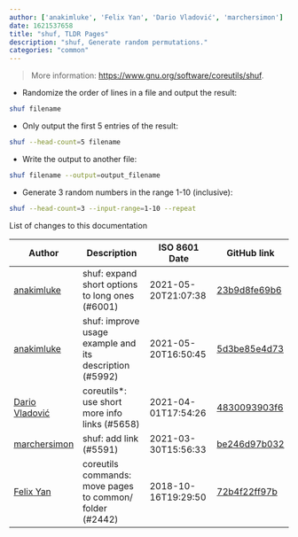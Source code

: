 ```yaml
---
author: ['anakimluke', 'Felix Yan', 'Dario Vladović', 'marchersimon']
date: 1621537658
title: "shuf, TLDR Pages"
description: "shuf, Generate random permutations."
categories: "common"
---
```

> More information: <https://www.gnu.org/software/coreutils/shuf>.

- Randomize the order of lines in a file and output the result:

```bash
shuf filename
```

- Only output the first 5 entries of the result:

```bash
shuf --head-count=5 filename
```

- Write the output to another file:

```bash
shuf filename --output=output_filename
```

- Generate 3 random numbers in the range 1-10 (inclusive):

```bash
shuf --head-count=3 --input-range=1-10 --repeat
```
List of changes to this documentation


Author | Description | ISO 8601 Date | GitHub link
------|-----|-----|-----
[anakimluke](mailto:anakimluke@users.noreply.github.com) | shuf: expand short options to long ones (#6001) | 2021-05-20T21:07:38 | [23b9d8fe69b6](https://github.com/tldr-pages/tldr/commit/23b9d8fe69b66becb6cfc604e8584eac10da1c0f)
[anakimluke](mailto:anakimluke@users.noreply.github.com) | shuf: improve usage example and its description (#5992) | 2021-05-20T16:50:45 | [5d3be85e4d73](https://github.com/tldr-pages/tldr/commit/5d3be85e4d73cc207d543215f1f00c9ae1d817b0)
[Dario Vladović](mailto:d.vladimyr@gmail.com) | coreutils*: use short more info links (#5658) | 2021-04-01T17:54:26 | [4830093903f6](https://github.com/tldr-pages/tldr/commit/4830093903f66ccf3ebbc2ecf477286e45edac59)
[marchersimon](mailto:50295997+marchersimon@users.noreply.github.com) | shuf: add link (#5591) | 2021-03-30T15:56:33 | [be246d97b032](https://github.com/tldr-pages/tldr/commit/be246d97b032eafe6562241ce6bac122b3ae6f56)
[Felix Yan](mailto:felixonmars@archlinux.org) | coreutils commands: move pages to common/ folder (#2442) | 2018-10-16T19:29:50 | [72b4f22ff97b](https://github.com/tldr-pages/tldr/commit/72b4f22ff97b1890344f2af870ad3d1c89a3f0b5)

